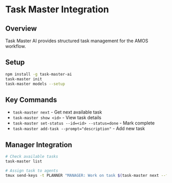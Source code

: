 # Task Master Integration

## Overview
Task Master AI provides structured task management for the AMOS workflow.

## Setup
```bash
npm install -g task-master-ai
task-master init
task-master models --setup
```

## Key Commands
- `task-master next` - Get next available task
- `task-master show <id>` - View task details
- `task-master set-status --id=<id> --status=done` - Mark complete
- `task-master add-task --prompt="description"` - Add new task

## Manager Integration
```bash
# Check available tasks
task-master list

# Assign task to agents
tmux send-keys -t PLANNER "MANAGER: Work on task $(task-master next --format=id)" C-m
```